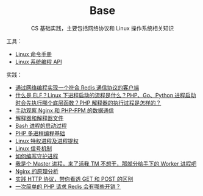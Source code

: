 <h1 align="center">
    Base
</h1>

<p align="center">CS 基础实践，主要包括网络协议和 Linux 操作系统相关知识</p>  

工具：  

- [Linux 命令手册](http://linux.51yip.com/)
- [Linux 系统编程 API](https://man7.org/linux/man-pages/dir_all_by_section.html)

实践：  

- [通过网络编程实现一个符合 Redis 通信协议的客户端](通过网络编程实现一个符合Redis通信协议的客户端.md)
- [什么是 ELF？Linux 下进程启动的流程是什么？PHP、Go、Python 进程启动时会先执行哪个底层函数？PHP 解释器的执行过程是怎样的？](什么是ELF？Linux下进程启动的流程是什么？PHP、Go、Python进程启动时会先执行哪个底层函数？PHP解释器的执行过程是怎样的？.md)
- [手动观察 Nginx 和 PHP-FPM 的数据通信](手动观察Nginx和PHP-FPM的数据通信.md)
- [解释器和解释器文件](解释器和解释器文件.md)
- [Bash 进程的启动过程](Bash进程的启动过程.md)
- [PHP 多进程编程基础](PHP多进程编程基础.md)
- [Linux 特权进程及进程提权](Linux特权进程及进程提权.md)
- [Linux 信号机制](Linux信号机制.md)
- [如何编写守护进程](如何编写守护进程.md)
- [我是个 Master 进程，来了活我 TM 不想干，那就分给手下的 Worker 进程吧](我是个Master进程，来了活我TM不想干，那就分给手下的Worker进程吧.md)
- [Nginx 的原理分析](Nginx的原理分析.md)
- [实践 HTTP 协议，带你看透 GET 和 POST 的区别](实践HTTP协议，带你看透GET和POST的区别.md)
- [一次简单的 PHP 请求 Redis 会有哪些开销？](一次简单的PHP请求Redis会有哪些开销？.md)